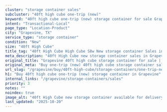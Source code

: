 ```yaml
---
cluster: "storage container sales"
subcluster: "40ft high cube one-trip (new)"
keyword: "40ft high cube one-trip (new) storage container for sale Grapevine, TX"
intent: "Transactional-Local"
page_type: "Location-Product"
city: "Grapevine, TX"
service_type: "storage container"
condition: "New"
size: "40ft High Cube"
title_tag: "40ft High Cube High Cube S8w New storage container Sales in Grapevine | LC Container"
meta_description: "40ft High Cube new storage container sales in Grapevine. High cube containers with extra height. Fast delivery, competitive pricing. Serving storage containers area. Quote ID: OK4. Call (214) 524-4168 for your free quote today."
original_title: "Grapevine 40ft high cube storage container for sale | LC"
original_meta: "Buy one-trip (new) 40ft high cube storage container sale with local delivery in Grapevine, TX. LC Container — local Since 2003. Request a fast quote today."
url_slug: "/grapevine/buy/40ft-high-cube/storage-containers/one-trip-new"
h1: "Buy 40ft high cube one-trip (new) storage container in Grapevine"
internal_links: "/grapevine/storage-containers/sales"
priority: 3
notes: ""
noindex: true
image_alt: "40ft High Cube new storage container available for delivery in Grapevine"
last_updated: "2025-10-20"
---
```


<!-- TODO: Add unique city/inventory copy, images, and internal links here. -->
